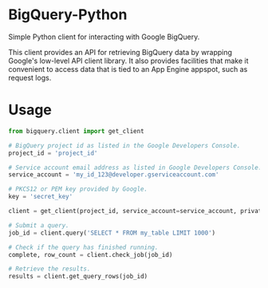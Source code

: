 BigQuery-Python
===============

Simple Python client for interacting with Google BigQuery.

This client provides an API for retrieving BigQuery data by wrapping Google's low-level API client library. It also provides facilities that make it convenient to access data that is tied to an App Engine appspot, such as request logs.

# Usage #

```python
from bigquery.client import get_client

# BigQuery project id as listed in the Google Developers Console.
project_id = 'project_id'

# Service account email address as listed in Google Developers Console.
service_account = 'my_id_123@developer.gserviceaccount.com'

# PKCS12 or PEM key provided by Google.
key = 'secret_key'

client = get_client(project_id, service_account=service_account, private_key=key)

# Submit a query.
job_id = client.query('SELECT * FROM my_table LIMIT 1000')

# Check if the query has finished running.
complete, row_count = client.check_job(job_id)

# Retrieve the results.
results = client.get_query_rows(job_id)
```
